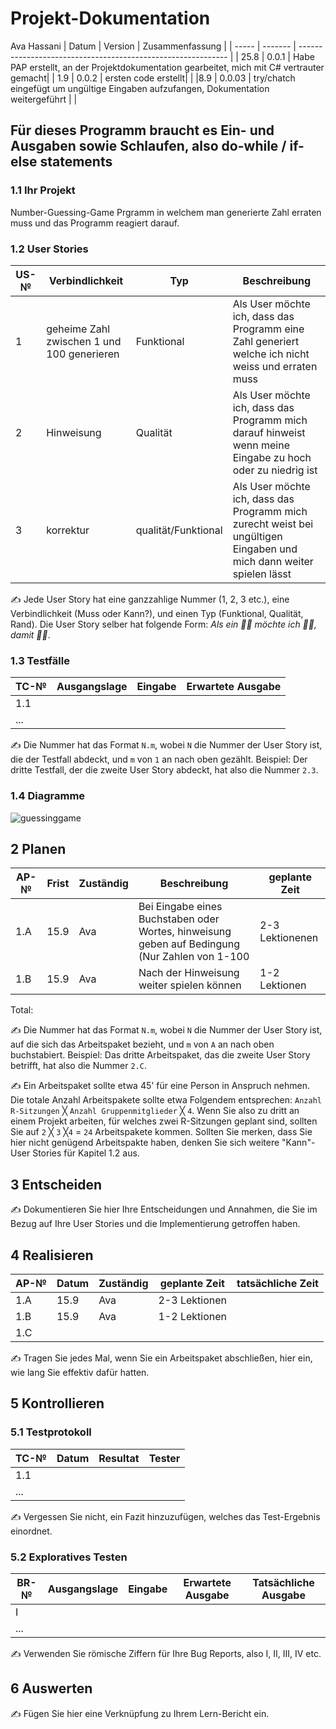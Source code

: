 # Projekt-Dokumentation


Ava Hassani
| Datum | Version | Zusammenfassung                                              |
| ----- | ------- | ------------------------------------------------------------ |
| 25.8  | 0.0.1   | Habe PAP erstellt, an der Projektdokumentation gearbeitet, mich mit C# vertrauter gemacht|
| 1.9   | 0.0.2   | ersten code erstellt|                                                              |
|8.9    | 0.0.03  | try/chatch eingefügt um ungültige Eingaben aufzufangen, Dokumentation weitergeführt | 
|

##  Für dieses Programm braucht es Ein- und Ausgaben sowie Schlaufen, also do-while / if-else statements 

### 1.1 Ihr Projekt

Number-Guessing-Game Prgramm in welchem man generierte Zahl erraten muss und das Programm reagiert darauf.

### 1.2 User Stories

| US-№ | Verbindlichkeit | Typ  | Beschreibung                       |
| ---- | --------------- | ---- | ---------------------------------- |
| 1    | geheime Zahl zwischen 1 und 100 generieren| Funktional|Als User möchte ich, dass das Programm eine Zahl generiert welche ich nicht weiss und erraten muss |
| 2  | Hinweisung  | Qualität| Als User möchte ich, dass das Programm mich darauf hinweist wenn meine Eingabe zu hoch oder zu niedrig ist |
|3 | korrektur | qualität/Funktional | Als User möchte ich, dass das Programm mich zurecht weist bei ungültigen Eingaben und mich dann weiter spielen lässt

✍️ Jede User Story hat eine ganzzahlige Nummer (1, 2, 3 etc.), eine Verbindlichkeit (Muss oder Kann?), und einen Typ (Funktional, Qualität, Rand). Die User Story selber hat folgende Form: *Als ein 🤷‍♂️ möchte ich 🤷‍♂️, damit 🤷‍♂️*.

### 1.3 Testfälle

| TC-№ | Ausgangslage | Eingabe | Erwartete Ausgabe |
| ---- | ------------ | ------- | ----------------- |
| 1.1  |              |         |                   |
| ...  |              |         |                   |

✍️ Die Nummer hat das Format `N.m`, wobei `N` die Nummer der User Story ist, die der Testfall abdeckt, und `m` von `1` an nach oben gezählt. Beispiel: Der dritte Testfall, der die zweite User Story abdeckt, hat also die Nummer `2.3`.

### 1.4 Diagramme
![guessinggame](https://user-images.githubusercontent.com/111045914/189060986-c62fd256-fed4-4a28-8b58-be7990338dc3.png)
 

## 2 Planen

| AP-№ | Frist | Zuständig | Beschreibung | geplante Zeit |
| ---- | ----- | --------- | ------------ | ------------- |
| 1.A  | 15.9 | Ava | Bei Eingabe eines Buchstaben oder Wortes, hinweisung geben auf Bedingung (Nur Zahlen von 1-100| 2-3 Lektionenen|
| 1.B  |  15.9| Ava | Nach der Hinweisung weiter spielen können | 1-2 Lektionen | 

Total: 

✍️ Die Nummer hat das Format `N.m`, wobei `N` die Nummer der User Story ist, auf die sich das Arbeitspaket bezieht, und `m` von `A` an nach oben buchstabiert. Beispiel: Das dritte Arbeitspaket, das die zweite User Story betrifft, hat also die Nummer `2.C`.

✍️ Ein Arbeitspaket sollte etwa 45' für eine Person in Anspruch nehmen. Die totale Anzahl Arbeitspakete sollte etwa Folgendem entsprechen: `Anzahl R-Sitzungen` ╳ `Anzahl Gruppenmitglieder` ╳ `4`. Wenn Sie also zu dritt an einem Projekt arbeiten, für welches zwei R-Sitzungen geplant sind, sollten Sie auf `2` ╳ `3` ╳`4` = `24` Arbeitspakete kommen. Sollten Sie merken, dass Sie hier nicht genügend Arbeitspakte haben, denken Sie sich weitere "Kann"-User Stories für Kapitel 1.2 aus.

## 3 Entscheiden

✍️ Dokumentieren Sie hier Ihre Entscheidungen und Annahmen, die Sie im Bezug auf Ihre User Stories und die Implementierung getroffen haben.

## 4 Realisieren

| AP-№ | Datum | Zuständig | geplante Zeit | tatsächliche Zeit |
| ---- | ----- | --------- | ------------- | ----------------- |
| 1.A  | 15.9  | Ava       |2-3 Lektionen  |                   |
| 1.B  | 15.9  | Ava       |1-2 Lektionen  |                   |
|1.C   |       | 

✍️ Tragen Sie jedes Mal, wenn Sie ein Arbeitspaket abschließen, hier ein, wie lang Sie effektiv dafür hatten.

## 5 Kontrollieren

### 5.1 Testprotokoll

| TC-№ | Datum | Resultat | Tester |
| ---- | ----- | -------- | ------ |
| 1.1  |       |          |        |
| ...  |       |          |        |

✍️ Vergessen Sie nicht, ein Fazit hinzuzufügen, welches das Test-Ergebnis einordnet.

### 5.2 Exploratives Testen

| BR-№ | Ausgangslage | Eingabe | Erwartete Ausgabe | Tatsächliche Ausgabe |
| ---- | ------------ | ------- | ----------------- | -------------------- |
| I    |              |         |                   |                      |
| ...  |              |         |                   |                      |

✍️ Verwenden Sie römische Ziffern für Ihre Bug Reports, also I, II, III, IV etc.

## 6 Auswerten

✍️ Fügen Sie hier eine Verknüpfung zu Ihrem Lern-Bericht ein.
